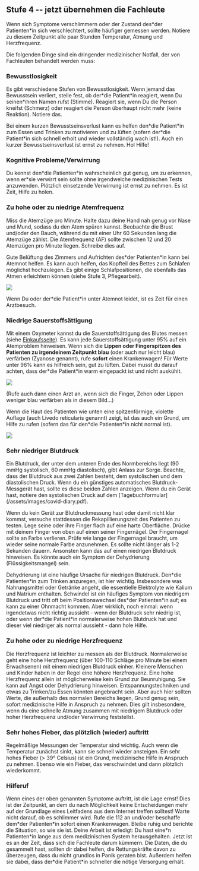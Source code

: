 ## Stufe 4 -- jetzt übernehmen die Fachleute

Wenn sich Symptome verschlimmern oder der Zustand des\*der Patienten\*in sich verschlechtert, sollte häufiger gemessen werden. Notiere zu diesem Zeitpunkt alle paar Stunden Temperatur, Atmung und Herzfrequenz.

Die folgenden Dinge sind ein dringender medizinischer Notfall, der von Fachleuten behandelt werden muss:

### Bewusstlosigkeit

Es gibt verschiedene Stufen von Bewusstlosigkeit. Wenn jemand das Bewusstsein verliert, stelle fest, ob der\*die Patient\*in reagiert, wenn Du seinen\*ihren Namen rufst (Stimme). Reagiert sie, wenn Du die Person kneifst (Schmerz) oder reagiert die Person überhaupt nicht mehr (keine Reaktion). Notiere das.

Bei einem kurzen Bewusstseinsverlust kann es helfen den\*die Patient\*in zum Essen und Trinken zu motivieren und zu lüften (sofern der\*die Patient\*in sich schnell erholt und wieder vollständig wach ist!). Auch ein kurzer Bewusstseinsverlust ist ernst zu nehmen. Hol Hilfe!

### Kognitive Probleme/Verwirrung

Du kennst den\*die Patienten\*in wahrscheinlich gut genug, um zu erkennen, wenn er\*sie verwirrt sein sollte ohne irgendwelche medizinischen Tests anzuwenden. Plötzlich einsetzende Verwirrung ist ernst zu nehmen. Es ist Zeit, Hilfe zu holen.

### Zu hohe oder zu niedrige Atemfrequenz

Miss die Atemzüge pro Minute. Halte dazu deine Hand nah genug vor Nase und Mund, sodass du den Atem spüren kannst. Beobachte die Brust und/oder den Bauch, während du mit einer Uhr 60 Sekunden lang die Atemzüge zählst. Die Atemfrequenz (AF) sollte zwischen 12 und 20 Atemzügen pro Minute liegen. Schreibe dies auf.

Gute Belüftung des Zimmers und Aufrichten des\*der Patienten\*in kann bei Atemnot helfen. Es kann auch helfen, das Kopfteil des Bettes zum Schlafen möglichst hochzulegen. Es gibt einige Schlafpositionen, die ebenfalls das Atmen erleichtern können (siehe Stufe 3, Pflegearbeit).

![](/assets/images/dyspnoe.png)

Wenn Du oder der\*die Patient\*in unter Atemnot leidet, ist es Zeit für einen Arztbesuch. 

### Niedrige Sauerstoffsättigung

Mit einem Oxymeter kannst du die  Sauerstoffsättigung des Blutes messen (siehe [Einkaufsseite](/shopping)). Es kann jede Sauerstoffsättigung unter 95% auf ein Atemproblem hinweisen. Wenn sich die **Lippen oder Fingerspitzen des Patienten zu irgendeinem Zeitpunkt blau** (oder auch nur leicht blau) verfärben (Zyanose genannt), rufe **sofort** einen Krankenwagen! Für Werte unter 96% kann es hilfreich sein, gut zu lüften. Dabei musst du darauf achten, dass der\*die Patient\*in warm eingepackt ist und nicht auskühlt. 

![](/assets/images/cyanosis.png)

(Rufe auch dann einen Arzt an, wenn sich die Finger, Zehen oder Lippen weniger blau verfärben als in diesem Bild...)

Wenn die Haut des Patienten wie unten eine spitzenförmige, violette Auflage (auch Livedo reticularis genannt) zeigt, ist das auch ein Grund, um Hilfe zu rufen (sofern das für den\*die Patienten\*in nicht normal ist).

![](/assets/images/livedo-reticularis.png)

### Sehr niedriger Blutdruck

Ein Blutdruck, der unter dem unteren Ende des Normbereichs liegt (90 mmHg systolisch, 60 mmHg diastolisch), gibt Anlass zur Sorge. Beachte, dass der Blutdruck aus zwei Zahlen besteht, dem systolischen und dem diastolischen Druck. Wenn du ein günstiges automatisches Blutdruck-Messgerät hast, sollte es diese beiden Zahlen anzeigen. Wenn du ein Gerät hast, notiere den systolischen Druck auf dem [Tagebuchformular] (/assets/images/covid-diary.pdf).

Wenn du kein Gerät zur Blutdruckmessung hast oder damit nicht klar kommst, versuche stattdessen die Rekapillierungszeit des Patienten zu testen. Lege seine oder ihre Finger flach auf eine harte Oberfläche. Drücke mit deinem Finger von oben auf einen seiner Fingernägel. Der Fingernagel sollte an Farbe verlieren. Prüfe wie lange der Fingernagel braucht, um wieder seine normale Farbe anzunehmen. Es sollte nicht länger als 1-2 Sekunden dauern. Ansonsten kann das auf einen niedrigen Blutdruck hinweisen. Es könnte auch ein Symptom der Dehydrierung (Flüssigkeitsmangel) sein. 

Dehydrierung ist eine häufige Ursache für niedrigen Blutdruck. Den\*die Patienten\*in zum Trinken anzuregen, ist hier wichtig. Insbesondere was Nahrungsmittel oder Getränke angeht, die essentielle Elektrolyte wie Kalium und Natrium enthalten. Schwindel ist ein häufiges Symptom von niedrigem Blutdruck und tritt oft beim Positionswechsel des\*der Patienten\*in auf; es kann zu einer Ohnmacht kommen. Aber wirklich, noch einmal: wenn irgendetwas nicht richtig aussieht - wenn der Blutdruck sehr niedrig ist, oder wenn der\*die Patient\*in normalerweise hohen Blutdruck hat und dieser viel niedriger als normal aussieht - dann hole Hilfe.

### Zu hohe oder zu niedrige Herzfrequenz

Die Herzfrequenz ist leichter zu messen als der Blutdruck. Normalerweise geht eine hohe Herzfrequenz (über 100-110 Schläge pro Minute bei einem Erwachsenen) mit einem niedrigen Blutdruck einher. Kleinere Menschen und Kinder haben in der Regel eine höhere Herzfrequenz. Eine hohe Herzfrequenz allein ist möglicherweise kein Grund zur Beunruhigung. Sie kann auf Angst oder Dehydrierung hinweisen. Entspannungstechniken und etwas zu Trinken/zu Essen könnten angebracht sein. Aber auch hier sollten Werte, die außerhalb des normalen Bereichs liegen, Grund genug sein, sofort medizinische Hilfe in Anspruch zu nehmen. Dies gilt insbesondere, wenn du eine schnelle Atmung zusammen mit niedrigem Blutdruck oder hoher Herzfrequenz und/oder Verwirrung feststellst. 

### Sehr hohes Fieber, das plötzlich (wieder) auftritt

Regelmäßige Messungen der Temperatur sind wichtig. Auch wenn die Temperatur zunächst sinkt, kann sie schnell wieder ansteigen. Ein sehr hohes Fieber (> 39° Celsius) ist ein Grund, medizinische Hilfe in Anspruch zu nehmen. Ebenso wie ein Fieber, das verschwindet und dann plötzlich wiederkommt. 

### Hilferuf

Wenn eines der oben genannten Symptome auftritt, ist die Lage ernst! Dies ist der Zeitpunkt, an dem du nach Möglichkeit keine Entscheidungen mehr auf der Grundlage eines Leitfadens aus dem Internet treffen solltest! Warte nicht darauf, ob es schlimmer wird. Rufe die 112 an und/oder beschaffe dem\*der Patienten\*in sofort einen Krankenwagen. Bleibe ruhig und berichte die Situation, so wie sie ist. Deine Arbeit ist erledigt: Du hast eine\*n Patienten\*in lange aus dem medizinischen System herausgehalten. Jetzt ist es an der Zeit, dass sich die Fachleute darum kümmern. Die Daten, die du gesammelt hast, sollten dir dabei helfen, die Rettungskräfte davon zu überzeugen, dass du nicht grundlos in Panik geraten bist. Außerdem helfen sie dabei, dass der\*die Patient\*in schneller die nötige Versorgung erhält.
